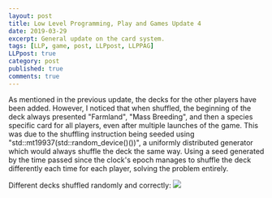 ```yaml
---
layout: post
title: Low Level Programming, Play and Games Update 4
date: 2019-03-29
excerpt: General update on the card system.
tags: [LLP, game, post, LLPpost, LLPPAG]
LLPpost: true
category: post
published: true
comments: true
---
```

As mentioned in the previous update, the decks for the other players have been added. However, I noticed that when shuffled, the beginning of the deck always presented "Farmland", "Mass Breeding", and then a species specific card for all players, even after multiple launches of the game. This was due to the shuffling instruction being seeded using "std::mt19937(std::random_device()())", a uniformly distributed generator which would always shuffle the deck the same way. Using a seed generated by the time passed since the clock's epoch manages to shuffle the deck differently each time for each player, solving the problem entirely. 

Different decks shuffled randomly and correctly:
<a href="https://i.imgur.com/yPKWzyR.png"><img src="https://i.imgur.com/yPKWzyR.png"></a>
